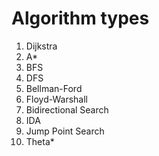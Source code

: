 # Algorithm types
1. Dijkstra
2. A*
3. BFS
4. DFS
5. Bellman-Ford
6. Floyd-Warshall
7. Bidirectional Search
8. IDA
9. Jump Point Search
10. Theta*
